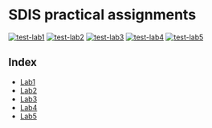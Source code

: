 # SDIS practical assignments

[![test-lab1](https://github.com/dmfrodrigues/feup-sdis-tp/actions/workflows/test-lab1.yml/badge.svg)](https://github.com/dmfrodrigues/feup-sdis-tp/actions/workflows/test-lab1.yml)
[![test-lab2](https://github.com/dmfrodrigues/feup-sdis-tp/actions/workflows/test-lab2.yml/badge.svg)](https://github.com/dmfrodrigues/feup-sdis-tp/actions/workflows/test-lab2.yml)
[![test-lab3](https://github.com/dmfrodrigues/feup-sdis-tp/actions/workflows/test-lab3.yml/badge.svg)](https://github.com/dmfrodrigues/feup-sdis-tp/actions/workflows/test-lab3.yml)
[![test-lab4](https://github.com/dmfrodrigues/feup-sdis-tp/actions/workflows/test-lab4.yml/badge.svg)](https://github.com/dmfrodrigues/feup-sdis-tp/actions/workflows/test-lab4.yml)
[![test-lab5](https://github.com/dmfrodrigues/feup-sdis-tp/actions/workflows/test-lab5.yml/badge.svg)](https://github.com/dmfrodrigues/feup-sdis-tp/actions/workflows/test-lab5.yml)

## Index

- [Lab1](lab1)
- [Lab2](lab2)
- [Lab3](lab3)
- [Lab4](lab4)
- [Lab5](lab5)
